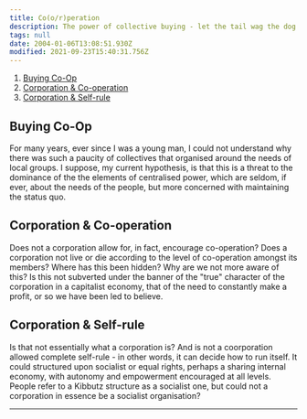 ```yaml
---
title: Co(o/r)peration
description: The power of collective buying - let the tail wag the dog.
tags: null
date: 2004-01-06T13:08:51.930Z
modified: 2021-09-23T15:40:31.756Z
---
```


1. [Buying Co-Op](#buying-co-op)
2. [Corporation & Co-operation](#corporation--co-operation)
3. [Corporation & Self-rule](#corporation--self-rule)

## Buying Co-Op

For many years, ever since I was a young man, I could not understand why there was such a paucity of collectives that organised around the needs of local groups. I suppose, my current hypothesis, is that this is a threat to the dominance of the the elements of centralised power, which are seldom, if ever, about the needs of the people, but more concerned with maintaining the status quo.

## Corporation & Co-operation

Does not a corporation allow for, in fact, encourage co-operation? Does a corporation not live or die according to the level of co-operation amongst its members? Where has this been hidden? Why are we not more aware of this? Is this not subverted under the banner of the "true" character of the corporation in a capitalist economy, that of the need to constantly make a profit, or so we have been led to believe.

## Corporation & Self-rule

Is that not essentially what a corporation is? And is not a coorporation allowed complete self-rule - in other words, it can decide how to run itself. It could structured upon socialist or equal rights, perhaps a sharing internal economy, with autonomy and empowerment encouraged at all levels. People refer to a Kibbutz structure as a socialist one, but could not a corporation in essence be a socialist organisation?

---
